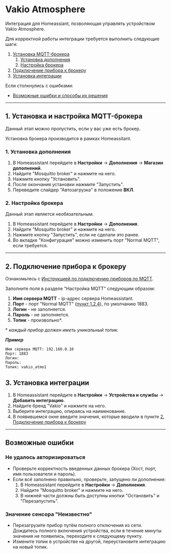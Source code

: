 # Vakio Atmosphere

Интеграция для Homeassiant, позволяющая управлять устройством Vakio Atmosphere.

Для корректной работы интеграции требуется выполнить следующие шаги:
1. [Установка MQTT-брокера](#broker)
    1. [Установка дополнения](#broker_download)
    2. [Настройка брокера](#broker_settings)
2. [Подключение прибора к брокеру](#connect)
3. [Установка интеграции](#setup)

Если столкнулись с ошибками:
- [Возможные ошибки и способы их решения](#errors)
---

## <a name="broker"></a> 1. Установка и настройка MQTT-брокера

Данный этап можно пропустить, если у вас уже есть брокер.

Установка брокера производится в рамках Homeassitant.

### <a name="broker_download"></a> 1. Установка дополнения

1. В Homeassistant перейдите в **Настройки** -> **Дополнения** -> **Магазин дополнений**.
2. Найдите "Mosquitto broker" и нажмите на него.
3. Нажмите кнопку "Установить".
4. После окончания установки нажмите "Запустить".
5. Переведите слайдер "Автозагрузка" в положение **ВКЛ**.

### <a name="broker_settings"></a> 2. Настройка брокера

Данный этап является необязательным.

1. В Homeassistant перейдите в **Настройки** -> **Дополнения**.
2. Найдите "Mosquitto broker" и нажмите на него.
3. Нажмите кнопку "Запустить", если не сделали это ранее.
4. <a name="broker_normal_mqtt"></a> Во вкладке "Конфигурация" можно изменить порт "Normal MQTT", если требуется.

---

## <a name="connect"></a> 2. Подключение прибора к брокеру

Ознакомьтесь с <a target="_blanc" href="https://vakio.ru/vakio-mqtt.pdf">Инструкцией по подключению приборов по MQTT</a>.

Заполните поля в разделе "Настройка MQTT" следующим образом:
1. **Имя сервера MQTT** - ip-адрес сервера Homeassistant.
2. **Порт** - порт "Normal MQTT" ([пункт 1.2.4](#broker_normal_mqtt)), по умолчанию 1883.
3. **Логин** - не заполняется.
4. **Пароль** - не заполняется.
5. **Топик** - произвольно*.

\* *каждый прибор должен иметь уникальный топик.*

***Пример***
```
Имя сервера MQTT: 192.168.0.10
Порт: 1883
Логин:
Пароль:
Топик: vakio_atmo1
```

## <a name="setup"></a> 3. Установка интеграции

1. В Homeassistant перейдите в **Настройки** -> **Устройства и службы** -> **Добавить  интеграцию**.
2. Найдите бренд "Vakio" и нажмите на него.
3. Выберите интеграцию, опираясь на наименование.
4. В появившемся окне введите значения, которые вводили в пункте [2. Подключение прибора к брокеру](#connect)

---

## <a name="errors"></a> Возможные ошибки

### <a name="auth_error"></a> **Не удалось авторизироваться**

- Проверьте корректность введенных данных брокера (Хост, порт, имя пользователя и пароль).
- Если всё заполнено правильно, проверьте, запущено ли дополнение:
    1. В Homeassistant перейдите в **Настройки** -> **Дополнения**.
    2. Найдите "Mosquitto broker" и нажмите на него.
    3. В нижней части должны быть доступны кнопки "Остановить" и "Перезапустить".

### <a name="auth_error"></a> **Значение сенсора "Неизвестно"**

- Перезагрузите прибор путём полного отключения из сети. Дождитесь полного включения устройства, если в течение минуты значения не появились, переходите к следующему пункту.
- Измените топик в устройстве на другой, переустановите интеграцию на новый топик.